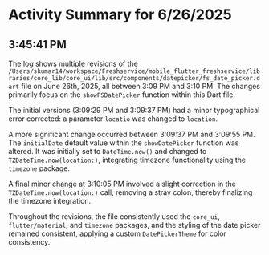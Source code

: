 # Activity Summary for 6/26/2025

## 3:45:41 PM
The log shows multiple revisions of the `/Users/skumar14/workspace/Freshservice/mobile_flutter_freshservice/libraries/core_lib/core_ui/lib/src/components/datepicker/fs_date_picker.dart` file on June 26th, 2025, all between 3:09 PM and 3:10 PM.  The changes primarily focus on the `showFSDatePicker` function within this Dart file.

The initial versions (3:09:29 PM and 3:09:37 PM) had a minor typographical error corrected: a parameter `locatio` was changed to `location`.

A more significant change occurred between 3:09:37 PM and 3:09:55 PM.  The `initialDate` default value within the `showDatePicker` function was altered. It was initially set to `DateTime.now()` and changed to `TZDateTime.now(location:)`, integrating timezone functionality using the `timezone` package.

A final minor change at 3:10:05 PM involved a slight correction in the `TZDateTime.now(location:)` call, removing a stray colon, thereby finalizing the timezone integration.

Throughout the revisions, the file consistently used the `core_ui`, `flutter/material`, and `timezone` packages,  and the styling of the date picker remained consistent, applying a custom `DatePickerTheme` for color consistency.
